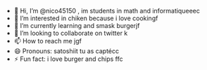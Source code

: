 - 👋 Hi, I’m @nico45150 , im students in math and informatiqueeec
- 👀 I’m interested in chiken because i love cookingf
- 🌱 I’m currently learning and smask burgerjf
- 💞️ I’m looking to collaborate on twitter k
- 📫 How to reach me jgf
- 😄 Pronouns: satoshiit tu as captécc
- ⚡ Fun fact: i love burger and chips
ffc
<!---
nico45150/nico45150 is a ✨ special ✨ repository because its `README.md` (this file) appears on your GitHub profile.
You can click the Preview link to take a look at your changes.
--->
